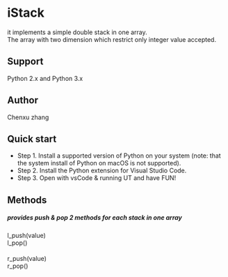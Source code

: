 # iStack
it implements a simple double stack in one array.  
The array with two dimension which restrict only integer value accepted.  

####

## Support
Python 2.x and Python 3.x  

####

## Author
Chenxu zhang

####

## Quick start
* Step 1. Install a supported version of Python on your system (note: that the system install of Python on macOS is not supported).
* Step 2. Install the Python extension for Visual Studio Code.
* Step 3. Open with vsCode & running UT and have FUN!

####

## Methods
##### provides push & pop 2 methods for each stack in one array
l_push(value)  
l_pop()  
####
r_push(value)  
r_pop()  






